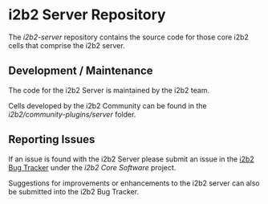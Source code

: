 # i2b2 Server Repository

The *i2b2-server* repository contains the source code for those core i2b2 cells that comprise the i2b2 server.


## Development / Maintenance
The code for the i2b2 Server is maintained by the i2b2 team.

Cells developed by the i2b2 Community can be found in the *i2b2/community-plugins/server* folder.


## Reporting Issues
If an issue is found with the i2b2 Server please submit an issue in the [i2b2 Bug Tracker](http://community.i2b2.org/jira/secure/Dashboard.jspa "i2b2 Bug Tracker") under the *i2b2 Core Software* project.

Suggestions for improvements or enhancements to the i2b2 server can also be submitted into the i2b2 Bug Tracker.
